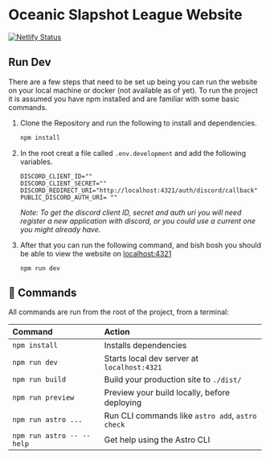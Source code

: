 # Oceanic Slapshot League Website
[![Netlify Status](https://api.netlify.com/api/v1/badges/e7966536-4763-42f0-ac5d-2f765cb90390/deploy-status)](https://app.netlify.com/sites/slapshot-oce/deploys)

## Run Dev
There are a few steps that need to be set up being you can run the website on your local machine or docker (not available as of yet). To run the project it is assumed you have npm installed and are familiar with some basic commands.

1. Clone the Repository and run the following to install and dependencies.
    ```bash
    npm install
    ```

2. In the root creat a file called `.env.development` and add the following variables.
    ```env
    DISCORD_CLIENT_ID=""
    DISCORD_CLIENT_SECRET=""
    DISCORD_REDIRECT_URI="http://localhost:4321/auth/discord/callback"
    PUBLIC_DISCORD_AUTH_URI= ""
    ```
    *Note: To get the discord client ID, secret and auth uri you will need register a new application with discord, or you could use a current one you might already have.*

3. After that you can run the following command, and bish bosh you should be able to view the website on [localhost:4321](http://www.localhost:4321)
    ```ENV
    npm run dev
    ```

## 🧞 Commands

All commands are run from the root of the project, from a terminal:

| Command                   | Action                                           |
| :------------------------ | :----------------------------------------------- |
| `npm install`             | Installs dependencies                            |
| `npm run dev`             | Starts local dev server at `localhost:4321`      |
| `npm run build`           | Build your production site to `./dist/`          |
| `npm run preview`         | Preview your build locally, before deploying     |
| `npm run astro ...`       | Run CLI commands like `astro add`, `astro check` |
| `npm run astro -- --help` | Get help using the Astro CLI                     |

